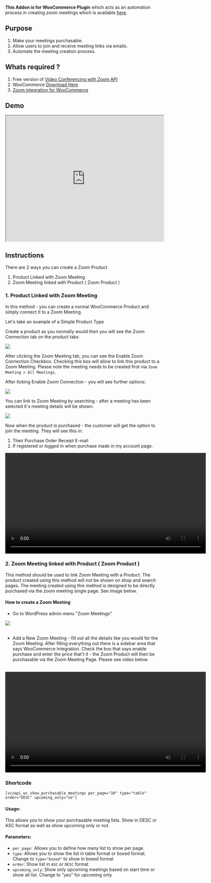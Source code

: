 **This Addon is for WooCommerce Plugin** which acts as an automation process in creating zoom meetings which is available [here](https://www.codemanas.com/downloads/zoom-meetings-for-woocommerce/).

## Purpose

1. Make your meetings purchasable.
2. Allow users to join and receive meeting links via emails.
3. Automate the meeting creation process.

## Whats required ?
1. Free version of [Video Conferencing with Zoom API ](https://wordpress.org/plugins/video-conferencing-with-zoom-api/)
2. WooCommerce [Download Here](https://wordpress.org/plugins/woocommerce/)
3. [Zoom integration for WooCommerce](https://www.codemanas.com/downloads/zoom-meetings-for-woocommerce/)

## Demo

<iframe src="https://www.youtube.com/embed/V6SfMFatOH8" width="100%" height="400" allowfullscreen="allowfullscreen"></iframe>

## Instructions

There are 2 ways you can create a Zoom Product

1. Product Linked with Zoom Meeting
2. Zoom Meeting linked with Product	( Zoom Product )

### 1. Product Linked with Zoom Meeting

In this method - you can create a normal WooCommerce Product and simply connect it to a Zoom Meeting.

Let's take an example of a Simple Product Type

Create a product as you normally would then you will see the Zoom Connection tab on the product tabs

<img src="https://www.codemanas.com/wp-content/uploads/2020/03/Screen-Shot-2020-03-17-at-22.45.44.png">

After clicking the Zoom Meeting tab, you can see the Enable Zoom Connection Checkbox.
Checking this box will allow to link this product to a Zoom Meeting. Please note the meeting needs to be created first via `Zoom Meeting > All Meetings`.

After ticking Enable Zoom Connection - you will see further options:

<img src="https://www.codemanas.com/wp-content/uploads/2020/03/Screen-Shot-2020-03-17-at-22.50.20.png">

You can link to Zoom Meeting by searching - after a meeting has been selected it's meeting details will be shown.

<img src="https://www.codemanas.com/wp-content/uploads/2020/03/select-meeting.gif">

Now when the product is purchased - the customer will get the option to join the meeting. They will see this in:

1. Their Purchase Order Receipt E-mail
2. If registered or logged in when purchase made in my account page.

<video width="640" heigh="400" controls>
    <source src="https://www.codemanas.com/wp-content/uploads/2020/03/zoom-meeting-purchase.mov" />
</video><br>

### 2. Zoom Meeting linked with Product ( Zoom Product )

This method should be used to link Zoom Meeting with a Product. The product created using this method will not be shown on shop and search pages. The meeting created using this method is designed to be directly purchased via the zoom meeting single page. See image below.

#### How to create a Zoom Meeting

* Go to WordPress admin menu "Zoom Meetings"

<img src="``https://www.codemanas.com/wp-content/uploads/2020/03/Screen-Shot-2020-03-18-at-11.14.50.png"><br/><br/>

* Add a New Zoom Meeting - fill out all the details like you would for the Zoom Meeting. After filling everything out there is a sidebar area that says WooCommerce Integration. Check the box that says enable purchase and enter the price that't it - the Zoom Product will then be purchasable via the Zoom Meeting Page. Please see video below.<br/><br/>
<video controls width="640" controls>
<source src="https://www.codemanas.com/wp-content/uploads/2020/03/zoom-product.mp4" />
</video>

### Shortcode

`[vczapi_wc_show_purchasable_meetings per_page="10" type="table" order="DESC" upcoming_only="no"]`

#### Usage:

This allows you to show your purchasable meeting lists. Show in DESC or ASC format as well as show upcoming only or not.

#### Parameters:

* `per_page:` Allows you to define how many list to show per page.
* `type`: Allows you to show the list in table format or boxed format. Change to `type="boxed"` to show in boxed format
* `order`: Show list in `ASC` or `DESC` format
* `upcoming_only`: Show only upcoming meetings based on start time or show all list. Change to "yes" for upcoming only


